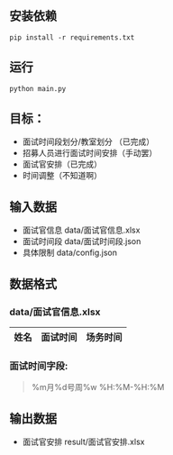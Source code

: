 ## 安装依赖
```shell
pip install -r requirements.txt
```

## 运行
```shell
python main.py
```

## 目标：
+ 面试时间段划分/教室划分 （已完成）
+ 招募人员进行面试时间安排（手动罢）
+ 面试官安排（已完成）
+ 时间调整（不知道啊）

## 输入数据
+ 面试官信息 data/面试官信息.xlsx
+ 面试时间段 data/面试时间段.json
+ 具体限制  data/config.json

## 数据格式
### data/面试官信息.xlsx
| 姓名 | 面试时间 | 场务时间 |
| --- | --- | --- |

### 面试时间字段:
> %m月%d号周%w  %H:%M-%H:%M

## 输出数据
+ 面试官安排 result/面试官安排.xlsx

